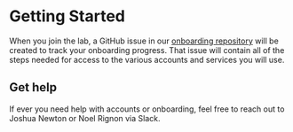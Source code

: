 # Getting Started

When you join the lab, a GitHub issue in our [onboarding repository](https://github.com/neuropoly/onboarding/issues?q=is%3Aopen+is%3Aissue+label%3A%22onboarding+%F0%9F%9A%80%22)
will be created to track your onboarding progress. That issue will contain all
of the steps needed for access to the various accounts and services you will use.

## Get help

If ever you need help with accounts or onboarding, feel free to reach out to
Joshua Newton or Noel Rignon via Slack.
